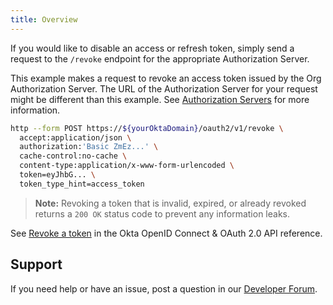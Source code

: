 ```yaml
---
title: Overview
---
```


If you would like to disable an access or refresh token, simply send a request to the `/revoke` endpoint for the appropriate Authorization Server.

This example makes a request to revoke an access token issued by the Org Authorization Server. The URL of the Authorization Server for your request might be different than this example. See [Authorization Servers](/docs/concepts/auth-servers/#available-authorization-server-types) for more information.

```BASH
http --form POST https://${yourOktaDomain}/oauth2/v1/revoke \
  accept:application/json \
  authorization:'Basic ZmEz...' \
  cache-control:no-cache \
  content-type:application/x-www-form-urlencoded \
  token=eyJhbG... \
  token_type_hint=access_token
```

> **Note:** Revoking a token that is invalid, expired, or already revoked returns a `200 OK` status code to prevent any information leaks.

See [Revoke a token](/docs/reference/api/oidc/#revoke) in the Okta OpenID Connect & OAuth 2.0 API reference.

## Support

If you need help or have an issue, post a question in our [Developer Forum](https://devforum.okta.com).

<NextSectionLink/>
